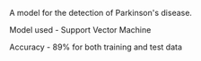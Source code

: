 A model for the detection of Parkinson's disease.

Model used - Support Vector Machine

Accuracy - 89% for both training and test data
